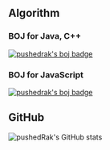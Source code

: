 ## Algorithm
### BOJ for Java, C++
[![pushedrak's boj badge](http://mazassumnida.wtf/api/v2/generate_badge?boj=dungguk)](https://solved.ac/profile/dungguk)

### BOJ for JavaScript
[![pushedrak's boj badge](http://mazassumnida.wtf/api/v2/generate_badge?boj=pushedrak)](https://solved.ac/profile/pushedrak)

## GitHub
![pushedRak's GitHub stats](https://github-readme-stats.vercel.app/api?username=pushedRak&show_icons=true&theme=dracula)
